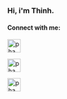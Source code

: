 ### Hi, i'm Thinh. 

<h4 align="left">Connect with me:</h4>

<a href="https://twitter.com/thinh7174" target="blank"><img align="center" src="https://cdn-icons.flaticon.com/png/512/3536/premium/3536424.png?token=exp=1634440842~hmac=8b2e53ac36bbb021e9359c73e29eda2b" alt="phamthinh" height="30" width="30" /></a>

<a href="https://www.linkedin.com/in/phamthinh127" target="blank"><img align="center" src="https://cdn-icons.flaticon.com/png/512/3536/premium/3536505.png?token=exp=1634440942~hmac=6939b667fbde90bf85331a132712de75" alt="phamthinh" height="30" width="30" /></a>

<a href="https://www.facebook.com/thinhit127" target="blank"><img align="center" src="https://cdn-icons-png.flaticon.com/512/174/174848.png" alt="phamthinh" height="30" width="30" /></a>
